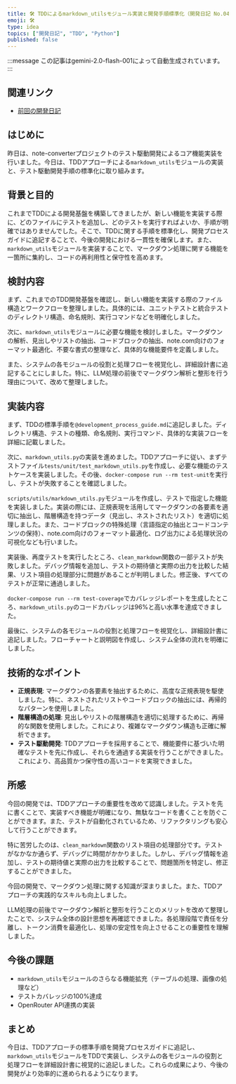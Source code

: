 ```yaml
---
title: 🛠️ TDDによるmarkdown_utilsモジュール実装と開発手順標準化（開発日記 No.044）
emoji: 🛠️
type: idea
topics: ["開発日記", "TDD", "Python"]
published: false
---
```


:::message
この記事はgemini-2.0-flash-001によって自動生成されています。
:::

## 関連リンク
- [前回の開発日記](https://zenn.dev/centervil/articles/2025-04-12_043_dev-diary)

## はじめに

昨日は、note-converterプロジェクトのテスト駆動開発によるコア機能実装を行いました。今日は、TDDアプローチによる`markdown_utils`モジュールの実装と、テスト駆動開発手順の標準化に取り組みます。

## 背景と目的

これまでTDDによる開発基盤を構築してきましたが、新しい機能を実装する際に、どのファイルにテストを追加し、どのテストを実行すればよいか、手順が明確ではありませんでした。そこで、TDDに関する手順を標準化し、開発プロセスガイドに追記することで、今後の開発における一貫性を確保します。また、`markdown_utils`モジュールを実装することで、マークダウン処理に関する機能を一箇所に集約し、コードの再利用性と保守性を高めます。

## 検討内容

まず、これまでのTDD開発基盤を確認し、新しい機能を実装する際のファイル構造とワークフローを整理しました。具体的には、ユニットテストと統合テストのディレクトリ構造、命名規則、実行コマンドなどを明確化しました。

次に、`markdown_utils`モジュールに必要な機能を検討しました。マークダウンの解析、見出しやリストの抽出、コードブロックの抽出、note.com向けのフォーマット最適化、不要な書式の整理など、具体的な機能要件を定義しました。

また、システムの各モジュールの役割と処理フローを視覚化し、詳細設計書に追記することにしました。特に、LLM処理の前後でマークダウン解析と整形を行う理由について、改めて整理しました。

## 実装内容

まず、TDDの標準手順を`@development_process_guide.md`に追記しました。ディレクトリ構造、テストの種類、命名規則、実行コマンド、具体的な実装フローを詳細に記載しました。

次に、`markdown_utils.py`の実装を進めました。TDDアプローチに従い、まずテストファイル`tests/unit/test_markdown_utils.py`を作成し、必要な機能のテストケースを実装しました。その後、`docker-compose run --rm test-unit`を実行し、テストが失敗することを確認しました。

`scripts/utils/markdown_utils.py`モジュールを作成し、テストで指定した機能を実装しました。実装の際には、正規表現を活用してマークダウンの各要素を適切に抽出し、階層構造を持つデータ（見出し、ネストされたリスト）を適切に処理しました。また、コードブロックの特殊処理（言語指定の抽出とコードコンテンツの保持）、note.com向けのフォーマット最適化、ログ出力による処理状況の可視化なども行いました。

実装後、再度テストを実行したところ、`clean_markdown`関数の一部テストが失敗しました。デバッグ情報を追加し、テストの期待値と実際の出力を比較した結果、リスト項目の処理部分に問題があることが判明しました。修正後、すべてのテストが正常に通過しました。

`docker-compose run --rm test-coverage`でカバレッジレポートを生成したところ、`markdown_utils.py`のコードカバレッジは96%と高い水準を達成できました。

最後に、システムの各モジュールの役割と処理フローを視覚化し、詳細設計書に追記しました。フローチャートと説明図を作成し、システム全体の流れを明確にしました。

## 技術的なポイント

*   **正規表現**: マークダウンの各要素を抽出するために、高度な正規表現を駆使しました。特に、ネストされたリストやコードブロックの抽出には、再帰的なパターンを使用しました。
*   **階層構造の処理**: 見出しやリストの階層構造を適切に処理するために、再帰的な関数を使用しました。これにより、複雑なマークダウン構造も正確に解析できます。
*   **テスト駆動開発**: TDDアプローチを採用することで、機能要件に基づいた明確なテストを先に作成し、それらを通過する実装を行うことができました。これにより、高品質かつ保守性の高いコードを実現できました。

## 所感

今回の開発では、TDDアプローチの重要性を改めて認識しました。テストを先に書くことで、実装すべき機能が明確になり、無駄なコードを書くことを防ぐことができます。また、テストが自動化されているため、リファクタリングも安心して行うことができます。

特に苦労したのは、`clean_markdown`関数のリスト項目の処理部分です。テストがなかなか通らず、デバッグに時間がかかりました。しかし、デバッグ情報を追加し、テストの期待値と実際の出力を比較することで、問題箇所を特定し、修正することができました。

今回の開発で、マークダウン処理に関する知識が深まりました。また、TDDアプローチの実践的なスキルも向上しました。

LLM処理の前後でマークダウン解析と整形を行うことのメリットを改めて整理したことで、システム全体の設計思想を再確認できました。各処理段階で責任を分離し、トークン消費を最適化し、処理の安定性を向上させることの重要性を理解しました。

## 今後の課題

*   `markdown_utils`モジュールのさらなる機能拡充（テーブルの処理、画像の処理など）
*   テストカバレッジの100%達成
*   OpenRouter API連携の実装

## まとめ

今日は、TDDアプローチの標準手順を開発プロセスガイドに追記し、`markdown_utils`モジュールをTDDで実装し、システムの各モジュールの役割と処理フローを詳細設計書に視覚的に追記しました。これらの成果により、今後の開発がより効率的に進められるようになります。